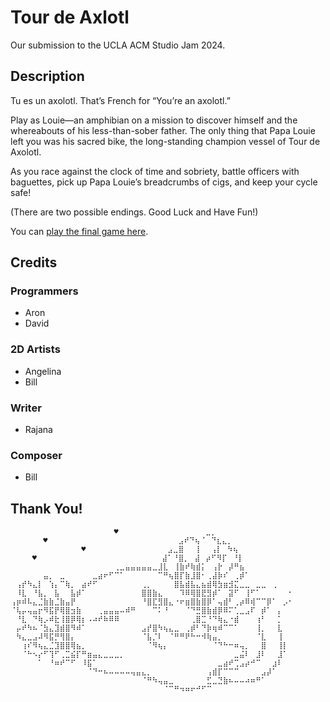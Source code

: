 # Tour de Axlotl

Our submission to the UCLA ACM Studio Jam 2024.

## Description

Tu es un axolotl. That’s French for “You’re an axolotl.”

Play as Louie—an amphibian on a mission to discover himself and the whereabouts of his less-than-sober father. The only thing that Papa Louie left you was his sacred bike, the long-standing champion vessel of Tour de Axolotl.

As you race against the clock of time and sobriety, battle officers with baguettes, pick up Papa Louie’s breadcrumbs of cigs, and keep your cycle safe!

(There are two possible endings. Good Luck and Have Fun!)

You can [play the final game here](https://davnotdev.itch.io/tour-de-axolotl).

## Credits

### Programmers

- Aron
- David

### 2D Artists

- Angelina
- Bill

### Writer

- Rajana

### Composer

- Bill

## Thank You!

```
⠀⠀⠀⠀⠀⠀⠀⠀⠀⠀⠀⠀⠀⠀⠀⠀⠀⠀⠀♥⠀⠀⠀⠀⠀⠀⠀⠀⠀⠀⠀⠀⠀⠀⠀⠀⣀⡀⠀⠀⠀⠀⠀⠀⠀⠀⠀⠀⠀⠀⠀⠀⠀
⠀⠀⠀⠀⠀⠀♥⠀⠀⠀⠀⠀⠀⠀⠀⠀⠀⠀⠀⠀⠀⠀⠀⠀⠀⠀⠀⠀⠀⠀⠀⣠⠞⠙⢦⠈⠀⠙⣆⣄⡀⠀⠀⠀⠀⠀⠀⠀⠀⠀⠀⠀⠀
⠀⠀⠀⠀⠀⠀⠀⠀⠀⠀⠀⠀⠀♥⠀⠀⠀⠀⠀⠀⠀⠀⠀⠀⠀⠀⠀⠀⠀⣠⣀⣿⠀⠀⢸⠀⠀⢠⡇⠀⠳⢦⠀⠀⠀⠀⠀⠀⠀⠀⠀⠀⠀
⠀⠀⠀⠀♥⠀⠀⠀⠀⠀⠀⠀⠀⠀⠀⠀⠀⠀⠀⠀⠀⠀⠀⠀⠀⠀⠀⠀⣼⠁⠘⣿⡀⠀⣼⠀⡴⠋⠻⡏⠀⠘⡇⠀⠀⠀⠀⠀⠀⠀⠀⠀⠀
⠀⠀⠀⠀⠀⠀⠀⠀⠀⠀⠀⠀⠀⠀⠀⠀⠀⠀⠀⢀⣀⣤⣤⣤⣤⣤⣀⣸⣇⠀⢸⣷⠞⢷⣾⡅⠀⢠⡗⠀⡼⠛⣦⠀⠀⠀⠀⠀⠀⠀⠀⠀
⠀⠀⠀⠀⠀⠀⣤⡀⠀⣀⠀⠀⠀⠀⠀⣀⣴⠖⠋⠉⠁⠀⠀⠀⠀⠀⠀⠉⠛⢦⣿⡏⣷⣸⣿⠂⢀⣼⡷⠎⠀⢀⡾⠁⠀⠀⠀⠀⠀⠀⠀⠀
⠀⢠⡞⠳⣄⡇⠀⢱⡄⠉⢷⡀⠀⣴⠞⠋⠀⠀⠀⠀⠀⠀⠀⠀⢀⡀⠀⠀⠀⠀⣿⣧⣾⣧⣄⣦⣾⢿⣳⣶⣺⣍⣀⣀⠀⣀⣀⠀⢀⠀⠀⠀
⠀⠸⣇⠀⠘⣧⡀⠀⣧⠀⠀⣧⡾⠁⠀⠀⠀⠀⠀⠀⠀⠀⠀⠀⣿⣿⣷⣄⠀⠀⠀⠹⠿⢿⣿⣟⣻⡾⠁⠀⣽⠋⠀⢸⠋⠁⠀⠀⠀⠀⠀⠂
⢠⡶⠾⠧⣄⣈⣷⣷⣈⣷⣤⡟⠀⠀⠀⠀⠀⠀⠀⠀⠀⠀⠀⠀⠘⣿⣏⣻⣿⣄⠐⠖⣶⣿⣷⣿⡿⠁⢤⣾⠃⢀⡴⠿⢾⠉⠉⡿⠁⠀⡠⠂
⠈⢧⡤⢤⣤⡖⠻⣯⡟⢿⣿⣲⣷⠀⠀⠀⢀⣤⣤⣤⠤⠾⠛⠀⠀⠀⠉⠅⠘⠀⠀⠀⠈⠙⣛⣿⣷⣾⡿⠿⠍⢁⣀⣠⠏⠀⡾⠁⠀⡄⠀⠀
⠀⠘⣇⠀⠙⢷⡠⠾⣗⢸⣿⡿⢿⡆⠠⠴⠞⠷⠿⠿⠀⠀⠀⠀⠀⠀⠀⠀⠀⠀⠀⠀⠀⢀⣿⣉⠘⠙⢷⣄⠐⣾⠀⠀⠀⢰⠃⠀⠀⡁⠀⠀
⠀⡤⠞⠳⠦⠈⣳⣄⣹⣾⣿⠻⠾⠁⠀⠀⠀⠀⠀⠀⠀⠀⠀⠀⣠⡞⣿⠳⢦⣄⣀⠀⢀⡾⠃⠙⡷⢶⠾⠉⠉⠁⠀⠀⠀⢸⡀⠀⠀⣇⠀⠀
⠀⠳⣄⣀⣠⠼⠻⣯⡛⢻⣿⡄⠀⠀⠀⠀⠀⠀⠀⠀⠀⠀⠀⠀⠈⣧⡈⠇⠀⠈⠛⠛⠟⠓⠒⠺⢷⣤⡀⠀⠀⠀⠀⠀⠀⠈⣇⠀⠀⢸⠀⠀
⠀⠀⢰⠎⠻⢦⣄⣈⣹⣿⣿⢿⣦⡀⠀⠀⠀⠀⠀⠀⠀⠀⠀⠀⠀⠈⠻⢦⡄⠀⠀⠀⠀⠀⠀⠀⠀⠈⠙⠓⠒⠶⢤⡀⠀⠀⣿⠀⠀⢸⡇⠀
⠀⠀⠈⠓⠢⡔⠋⢹⠋⢀⣉⣮⡏⠛⣶⣤⣄⣀⣀⣀⡀⠀⠀⠀⠀⠀⠀⠀⠀⠀⠀⠀⠀⠀⠀⠀⠀⠀⠀⠀⠀⣀⣬⠇⠀⣸⠇⠀⠀⣸⠁⠀
⠀⠀⠀⠀⠀⠁⠀⠘⠶⠞⠉⠋⠀⠸⣯⠁⠀⠀⠀⠀⠀⠀⠀⠀⠀⠀⠀⠀⠀⠀⠀⠀⠀⠀⠀⠀⠀⠀⣀⣴⠞⢉⣠⡴⠚⠉⠀⠀⣰⠇⠀⠀
⠀⠀⠀⠀⠀⠀⠀⠀⠀⠀⠀⠀⠀⠀⠈⠙⠒⠦⠤⠤⠤⠤⢤⣤⣄⡀⠀⠀⠀⠀⠀⠀⠀⠀⠀⠀⢠⣾⡏⠉⠉⠉⠀⠀⠀⠀⣠⡼⠁⠀⠀⠀
⠀⠀⠀⠀⠀⠀⠀⠀⠀⠀⠀⠀⠀⠀⠀⠀⠀⠀⠀⠀⠀⠀⠀⠀⠈⠛⠳⢤⣤⣀⠀⠀⠀⠀⠀⠀⣋⣀⣙⣷⠦⠤⠤⠴⠶⠛⠁⠀⠀⠀⠀⠀
⠀⠀⠀⠀⠀⠀⠀⠀⠀⠀⠀⠀⠀⠀⠀⠀⠀⠀⠀⠀⠀⠀⠀⠀⠀⠀⠀⠀⠈⠉⠛⠲⠶⠖⠚⠋⠉⠀⠀⠀⠀⠀⠀⠀⠀⠀⠀⠀⠀⠀⠀⠀
```


